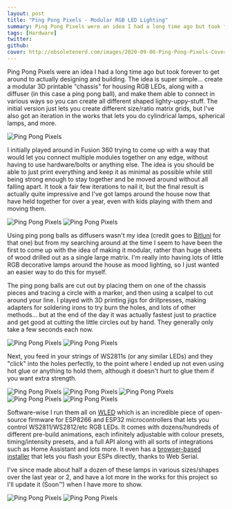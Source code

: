 ```yaml
---
layout: post
title: "Ping Pong Pixels - Modular RGB LED Lighting"
summary: Ping Pong Pixels were an idea I had a long time ago but took forever to get around to actually designing and building. The idea is super simple... create a modular 3D printable "chassis" for housing RGB LEDs, along with a diffuser (in this case a ping pong ball), and make them able to connect in various ways so you can create all different shaped lighty-uppy-stuff. The initial version just lets you create different size/ratio matrix grids, but I've also got an iteration in the works that lets you do cylindrical lamps, spherical lamps, and more.
tags: [Hardware]
twitter:
github:
cover: http://obsoletenerd.com/images/2020-09-06-Ping-Pong-Pixels-Cover.png
---
```


Ping Pong Pixels were an idea I had a long time ago but took forever to get around to actually designing and building. The idea is super simple... create a modular 3D printable "chassis" for housing RGB LEDs, along with a diffuser (in this case a ping pong ball), and make them able to connect in various ways so you can create all different shaped lighty-uppy-stuff. The initial version just lets you create different size/ratio matrix grids, but I've also got an iteration in the works that lets you do cylindrical lamps, spherical lamps, and more.

![Ping Pong Pixels](http://obsoletenerd.com/images/2020-09-06-Ping-Pong-Pixels-10.jpg)

I initially played around in Fusion 360 trying to come up with a way that would let you connect multiple modules together on any edge, without having to use hardware/bolts or anything else. The idea is you should be able to just print everything and keep it as minimal as possible while still being strong enough to stay together and be moved around without all falling apart. It took a fair few iterations to nail it, but the final result is actually quite impressive and I've got lamps around the house now that have held together for over a year, even with kids playing with them and moving them.

![Ping Pong Pixels](http://obsoletenerd.com/images/2020-09-06-Ping-Pong-Pixels-1.png)
![Ping Pong Pixels](http://obsoletenerd.com/images/2020-09-06-Ping-Pong-Pixels-2.jpg)

Using ping pong balls as diffusers wasn't my idea (credit goes to [Bitluni](https://www.youtube.com/watch?v=fz2QAV9z_o8&t=1s) for that one) but from my searching around at the time I seem to have been the first to come up with the idea of making it modular, rather than huge sheets of wood drilled out as a single large matrix. I'm really into having lots of little RGB decorative lamps around the house as mood lighting, so I just wanted an easier way to do this for myself.

The ping pong balls are cut out by placing them on one of the chassis pieces and tracing a circle with a marker, and then using a scalpel to cut around your line. I played with 3D printing jigs for drillpresses, making adapters for soldering irons to try burn the holes, and lots of other methods... but at the end of the day it was actually fastest just to practice and get good at cutting the little circles out by hand. They generally only take a few seconds each now.

![Ping Pong Pixels](http://obsoletenerd.com/images/2020-09-06-Ping-Pong-Pixels-3.jpg)
![Ping Pong Pixels](http://obsoletenerd.com/images/2020-09-06-Ping-Pong-Pixels-4.jpg)

Next, you feed in your strings of WS2811s (or any similar LEDs) and they "click" into the holes perfectly, to the point where I ended up not even using hot glue or anything to hold them, although it doesn't hurt to glue them if you want extra strength.

![Ping Pong Pixels](http://obsoletenerd.com/images/2020-09-06-Ping-Pong-Pixels-5.jpg)
![Ping Pong Pixels](http://obsoletenerd.com/images/2020-09-06-Ping-Pong-Pixels-6.jpg)
![Ping Pong Pixels](http://obsoletenerd.com/images/2020-09-06-Ping-Pong-Pixels-7.jpg)
![Ping Pong Pixels](http://obsoletenerd.com/images/2020-09-06-Ping-Pong-Pixels-8.jpg)
![Ping Pong Pixels](http://obsoletenerd.com/images/2020-09-06-Ping-Pong-Pixels-9.jpg)

Software-wise I run them all on [WLED](https://github.com/Aircoookie/WLED) which is an incredible piece of open-source firmware for ESP8266 and ESP32 microcontrollers that lets you control WS2811/WS2812/etc RGB LEDs. It comes with dozens/hundreds of different pre-build animations, each infinitely adjustable with colour presets, timing/intensity presets, and a full API along with all sorts of integrations such as Home Assistant and lots more. It even has a [browser-based installer](https://install.wled.me/) that lets you flash your ESPs directly, thanks to Web Serial.

I've since made about half a dozen of these lamps in various sizes/shapes over the last year or 2, and have a lot more in the works for this project so I'll update it (Soon™) when I have more to show.

![Ping Pong Pixels](http://obsoletenerd.com/images/2020-09-06-Ping-Pong-Pixels-11.jpg)
![Ping Pong Pixels](http://obsoletenerd.com/images/2020-09-06-Ping-Pong-Pixels-12.jpg)
